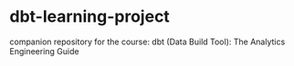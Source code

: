 # dbt-learning-project
companion repository for the course: dbt (Data Build Tool): The Analytics Engineering Guide
